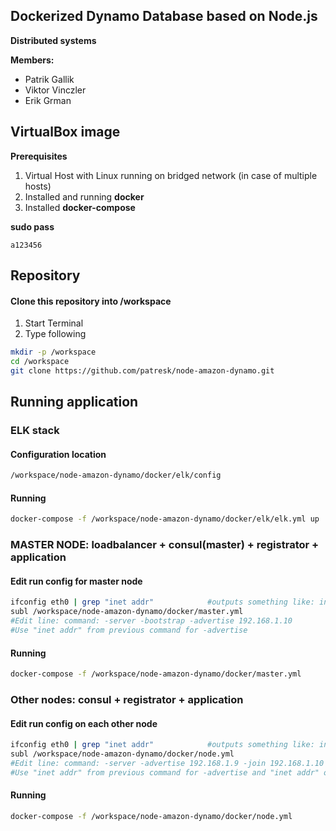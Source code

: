 
## Dockerized Dynamo Database based on Node.js

**Distributed systems**

**Members:**
- Patrik Gallik
- Viktor Vinczler
- Erik Grman


## VirtualBox image

**Prerequisites**

1. Virtual Host with Linux running on bridged network (in case of multiple hosts)
2. Installed and running **docker**
3. Installed **docker-compose**

**sudo pass**

```
a123456
```

## Repository

#### Clone this repository into /workspace

1. Start Terminal
2. Type following

```bash
mkdir -p /workspace
cd /workspace
git clone https://github.com/patresk/node-amazon-dynamo.git
```

## Running application

### ELK stack

#### Configuration location

```bash
/workspace/node-amazon-dynamo/docker/elk/config
```

#### Running

```bash
docker-compose -f /workspace/node-amazon-dynamo/docker/elk/elk.yml up
```

### MASTER NODE: loadbalancer + consul(master) + registrator + application

#### Edit run config for master node

```bash
ifconfig eth0 | grep "inet addr"			#outputs something like: inet addr:192.168.1.10  Bcast:192.168.1.255  Mask:255.255.255.0
subl /workspace/node-amazon-dynamo/docker/master.yml
#Edit line: command: -server -bootstrap -advertise 192.168.1.10
#Use "inet addr" from previous command for -advertise
```

#### Running

```bash
docker-compose -f /workspace/node-amazon-dynamo/docker/master.yml
```

### Other nodes: consul + registrator + application

#### Edit run config on each other node

```bash
ifconfig eth0 | grep "inet addr"			#outputs something like: inet addr:192.168.1.9  Bcast:192.168.1.255  Mask:255.255.255.0
subl /workspace/node-amazon-dynamo/docker/node.yml
#Edit line: command: -server -advertise 192.168.1.9 -join 192.168.1.10
#Use "inet addr" from previous command for -advertise and "inet addr" of master node for -join
```

#### Running

```bash
docker-compose -f /workspace/node-amazon-dynamo/docker/node.yml
```